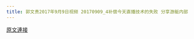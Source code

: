 ```yaml
---
title: 郭文贵2017年9月9日视频 20170909_4补偿今天直播技术的失败 分享游艇内部
---
```


[原文連接](https://gnews.org/ThreadView/53483567)


